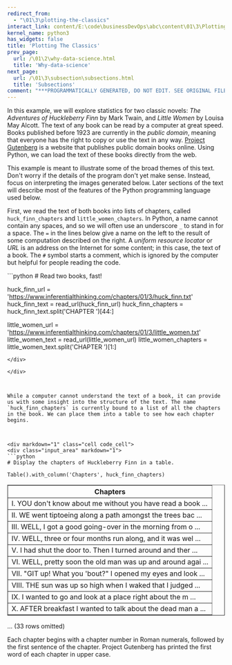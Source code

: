```yaml
---
redirect_from:
  - "\01\3\plotting-the-classics"
interact_link: content/E:\code\businessDevOps\abc\content\01\3\Plotting_the_Classics.ipynb
kernel_name: python3
has_widgets: false
title: 'Plotting The Classics'
prev_page:
  url: /\01\2\why-data-science.html
  title: 'Why-data-science'
next_page:
  url: /\01\3\subsection\subsections.html
  title: 'Subsections'
comment: "***PROGRAMMATICALLY GENERATED, DO NOT EDIT. SEE ORIGINAL FILES IN /content***"
---
```

In this example, we will explore statistics for two classic novels: *The Adventures of Huckleberry Finn* by Mark Twain, and *Little Women* by Louisa May Alcott. The text of any book can be read by a computer at great speed. Books published before 1923 are currently in the *public domain*, meaning that everyone has the right to copy or use the text in any way. [Project Gutenberg](http://www.gutenberg.org/) is a website that publishes public domain books online. Using Python, we can load the text of these books directly from the web.

This example is meant to illustrate some of the broad themes of this text. Don't worry if the details of the program don't yet make sense. Instead, focus on interpreting the images generated below. Later sections of the text will describe most of the features of the Python programming language used below.

First, we read the text of both books into lists of chapters, called `huck_finn_chapters` and `little_women_chapters`. In Python, a name cannot contain any spaces, and so we will often use an underscore `_` to stand in for a space. The `=` in the lines below give a name on the left to the result of some computation described on the right. A *uniform resource locator* or *URL* is an address on the Internet for some content; in this case, the text of a book. The `#` symbol starts a comment, which is ignored by the computer but helpful for people reading the code.



<div markdown="1" class="cell code_cell">
<div class="input_area" markdown="1">
```python
# Read two books, fast!

huck_finn_url = 'https://www.inferentialthinking.com/chapters/01/3/huck_finn.txt'
huck_finn_text = read_url(huck_finn_url)
huck_finn_chapters = huck_finn_text.split('CHAPTER ')[44:]

little_women_url = 'https://www.inferentialthinking.com/chapters/01/3/little_women.txt'
little_women_text = read_url(little_women_url)
little_women_chapters = little_women_text.split('CHAPTER ')[1:]

```
</div>

</div>



While a computer cannot understand the text of a book, it can provide us with some insight into the structure of the text. The name `huck_finn_chapters` is currently bound to a list of all the chapters in the book. We can place them into a table to see how each chapter begins.



<div markdown="1" class="cell code_cell">
<div class="input_area" markdown="1">
```python
# Display the chapters of Huckleberry Finn in a table.

Table().with_column('Chapters', huck_finn_chapters)

```
</div>

<div class="output_wrapper" markdown="1">
<div class="output_subarea" markdown="1">



<div markdown="0" class="output output_html">
<table border="1" class="dataframe">
    <thead>
        <tr>
            <th>Chapters</th>
        </tr>
    </thead>
    <tbody>
        <tr>
            <td>I. YOU don't know about me without you have read a book  ...</td>
        </tr>
        <tr>
            <td>II. WE went tiptoeing along a path amongst the trees bac ...</td>
        </tr>
        <tr>
            <td>III. WELL, I got a good going-over in the morning from o ...</td>
        </tr>
        <tr>
            <td>IV. WELL, three or four months run along, and it was wel ...</td>
        </tr>
        <tr>
            <td>V. I had shut the door to. Then I turned around and ther ...</td>
        </tr>
        <tr>
            <td>VI. WELL, pretty soon the old man was up and around agai ...</td>
        </tr>
        <tr>
            <td>VII. "GIT up! What you 'bout?" I opened my eyes and look ...</td>
        </tr>
        <tr>
            <td>VIII. THE sun was up so high when I waked that I judged  ...</td>
        </tr>
        <tr>
            <td>IX. I wanted to go and look at a place right about the m ...</td>
        </tr>
        <tr>
            <td>X. AFTER breakfast I wanted to talk about the dead man a ...</td>
        </tr>
    </tbody>
</table>
<p>... (33 rows omitted)</p>
</div>


</div>
</div>
</div>



Each chapter begins with a chapter number in Roman numerals, followed by the first sentence of the chapter. Project Gutenberg has printed the first word of each chapter in upper case. 

